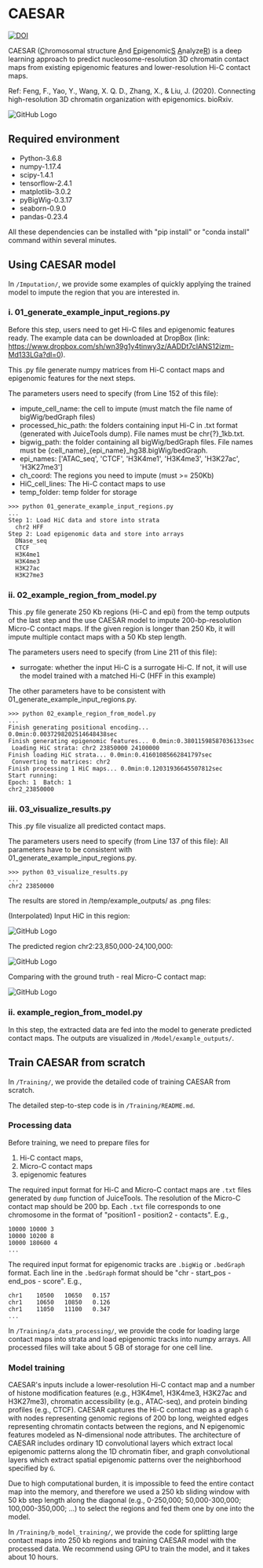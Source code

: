 # CAESAR
[![DOI](https://zenodo.org/badge/303216964.svg)](https://zenodo.org/badge/latestdoi/303216964)

CAESAR (<ins>C</ins>hromosomal structure <ins>A</ins>nd <ins>E</ins>pigenomic<ins>S</ins> <ins>A</ins>nalyze<ins>R</ins>) 
is a deep learning approach to predict nucleosome-resolution 3D chromatin contact maps from
existing epigenomic features and lower-resolution Hi-C contact maps.

Ref: Feng, F., Yao, Y., Wang, X. Q. D., Zhang, X., & Liu, J. (2020). Connecting high-resolution 3D chromatin organization with epigenomics. bioRxiv.

![GitHub Logo](/Image/CAESAR.png)

## Required environment
- Python-3.6.8
- numpy-1.17.4
- scipy-1.4.1
- tensorflow-2.4.1
- matplotlib-3.0.2
- pyBigWig-0.3.17
- seaborn-0.9.0
- pandas-0.23.4

All these dependencies can be installed with "pip install" or "conda install" command within several minutes.


## Using CAESAR model
In ``/Imputation/``, we provide some examples of quickly applying the trained model to impute the region
that you are interested in.

### i. 01_generate_example_input_regions.py
Before this step, users need to get Hi-C files and epigenomic features ready.
The example data can be downloaded at DropBox (link: https://www.dropbox.com/sh/wn39g1y4tinwy3z/AADDt7cIANS12izm-Md133LGa?dl=0).

This .py file generate numpy matrices from Hi-C contact maps and epigenomic features for the next steps.

The parameters users need to specify (from Line 152 of this file):
- impute_cell_name: the cell to impute (must match the file name of bigWig/bedGraph files)
- processed_hic_path: the folders containing input Hi-C in .txt format (generated with JuiceTools dump). File names must be chr{?}_1kb.txt.
- bigwig_path: the folder containing all bigWig/bedGraph files. File names must be {cell_name}_{epi_name}_hg38.bigWig/bedGraph.
- epi_names: ['ATAC_seq', 'CTCF', 'H3K4me1', 'H3K4me3', 'H3K27ac', 'H3K27me3'] 
- ch_coord: The regions you need to impute (must >= 250Kb)
- HiC_cell_lines: The Hi-C contact maps to use
- temp_folder: temp folder for storage


```
>>> python 01_generate_example_input_regions.py
...
Step 1: Load HiC data and store into strata
  chr2 HFF
Step 2: Load epigenomic data and store into arrays
  DNase_seq
  CTCF
  H3K4me1
  H3K4me3
  H3K27ac
  H3K27me3
```

### ii. 02_example_region_from_model.py
This .py file generate 250 Kb regions (Hi-C and epi) from the temp outputs of the last step 
and the use CAESAR model to impute 200-bp-resolution Micro-C contact maps.
If the given region is longer than 250 Kb, it will impute multiple contact maps
with a 50 Kb step length.

The parameters users need to specify (from Line 211 of this file):
- surrogate: whether the input Hi-C is a surrogate Hi-C.
If not, it will use the model trained with a matched Hi-C (HFF in this example)

The other parameters have to be consistent with 01_generate_example_input_regions.py.

```
>>> python 02_example_region_from_model.py
...
Finish generating positional encoding... 0.0min:0.0037298202514648438sec
Finish generating epigenomic features... 0.0min:0.38011598587036133sec
 Loading HiC strata: chr2 23850000 24100000
Finish loading HiC strata... 0.0min:0.41601085662841797sec
 Converting to matrices: chr2
Finish processing 1 HiC maps... 0.0min:0.12031936645507812sec
Start running:
Epoch: 1  Batch: 1
chr2_23850000
```


### iii. 03_visualize_results.py
This .py file visualize all predicted contact maps.

The parameters users need to specify (from Line 137 of this file):
All parameters have to be consistent with 01_generate_example_input_regions.py.

```
>>> python 03_visualize_results.py
...
chr2 23850000
```

The results are stored in /temp/example_outputs/ as .png files:

(Interpolated) Input HiC in this region:

![GitHub Logo](/Imputation/temp/example_outputs/chr2_23850000_input.png)

The predicted region chr2:23,850,000-24,100,000:

![GitHub Logo](/Imputation/temp/example_outputs/chr2_23850000_pred.png)

Comparing with the ground truth - real Micro-C contact map:

![GitHub Logo](/Imputation/temp/example_outputs/chr2_23850000_micro.png)


### ii. example_region_from_model.py
In this step, the extracted data are fed into the model to generate predicted contact maps.
The outputs are visualized in ``/Model/example_outputs/``.


## Train CAESAR from scratch
In ``/Training/``, we provide the detailed code of training CAESAR
from scratch.

The detailed step-to-step code is in ``/Training/README.md``.

### Processing data
Before training, we need to prepare files for
1) Hi-C contact maps,
2) Micro-C contact maps
3) epigenomic features

The required input format for Hi-C and Micro-C contact maps are ``.txt`` files generated by ``dump`` function of JuiceTools.
The resolution of the Micro-C contact map should be 200 bp.
Each ``.txt`` file corresponds to one chromosome in the format of "position1 - position2 - contacts". E.g.,
```
10000 10000 3
10000 10200 8
10000 180600 4
...
```
The required input format for epigenomic tracks are ``.bigWig`` or ``.bedGraph`` format.
Each line in the ``.bedGraph`` format should be "chr - start_pos - end_pos - score". E.g.,
```
chr1    10500   10650   0.157
chr1    10650   10850   0.126
chr1    11050   11100   0.347
...
```

In ``/Training/a_data_processing/``, we provide the code for loading large contact maps into
strata and load epigenomic tracks into numpy arrays.
All processed files will take about 5 GB of storage for one cell line.

### Model training
CAESAR's inputs include a lower-resolution Hi-C contact map
and a number of histone modification features
(e.g., H3K4me1, H3K4me3, H3K27ac and H3K27me3), chromatin accessibility (e.g., ATAC-seq), and protein binding profiles (e.g., CTCF).
CAESAR captures the Hi-C contact map as a graph `G` with nodes representing genomic regions of 200 bp long,
weighted edges representing chromatin contacts between the regions,
and N epigenomic features modeled as N-dimensional node attributes.
The architecture of CAESAR includes ordinary 1D convolutional layers which extract local epigenomic patterns along the 1D chromatin fiber,
and graph convolutional layers which extract spatial epigenomic patterns over the neighborhood specified by `G`.

Due to high computational burden, it is impossible to feed the entire contact map into the memory,
and therefore we used a 250 kb sliding window with 50 kb step length along the diagonal
(e.g., 0-250,000; 50,000-300,000; 100,000-350,000; ...) to
select the regions and fed them one by one into the model.

In ``/Training/b_model_training/``, we provide the code for splitting large contact maps into
250 kb regions and training CAESAR model with the processed data.
We recommend using GPU to train the model, and it takes about 10 hours.




